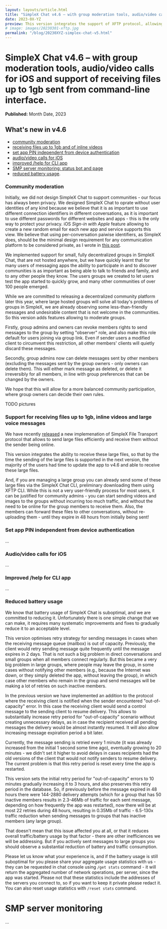 ```yaml
---
layout: layouts/article.html
title: "SimpleX Chat v4.6 – with group moderation tools, audio/video calls for iOS and support of receiving files up to 1gb sent from command-line interface."
date: 2023-0X-YZ
preview: This version integrates the support of XFTP protocol, allowing to receive up to 1gb files, even when the sender is offline.
# image: images/20230301-xftp.jpg
permalink: "/blog/20230XYZ-simplex-chat-v5.html"
---
```


# SimpleX Chat v4.6 – with group moderation tools, audio/video calls for iOS and support of receiving files up to 1gb sent from command-line interface.

**Published:** Month Date, 2023

## What's new in v4.6

- [community moderation](#community-moderation)
- [receiving files up to 1gb and of inline videos](#support-for-receiving-files-up-to-1gb-inline-videos-and-large-voice-messages)
- [set app PIN independent from device authentication](#set-app-pin-independent-from-device-authentication)
- [audio/video calls for iOS](#audiovideo-calls-for-ios)
- [improved /help for CLI app](#improved-help-for-cli-app)
- [SMP server monitoring: status bot and page](#smp-server-monitoring)
- [reduced battery usage](#reduced-battery-usage).

### Community moderation

Initially, we did not design SimpleX Chat to support communities - our focus has always been privacy. We designed SimpleX Chat to oprate without user identities of any kind because we believe that it is as important to use different connection identifiers in different conversations, as it is important to use different passwords for different websites and apps - this is the only way to protect your privacy. iOS *Sign-in with Apple* feature allowing to create a new random email for each new app and service supports this view. We believe that using per-conversation paiwise identifiers, as SimpleX does, should be the minimal design requirement for any communication platform to be considered private, as I wrote in [this post](https://www.poberezkin.com/posts/2022-12-07-why-privacy-needs-to-be-redefined.html).

We implemented support for small, fully decentralized groups in SimpleX Chat, that are not hosted anywhere, but we have quickly learnt that for many users of messaging apps the ability to participate in and to discover communities is as important as being able to talk to friends and family, and to any other people they know. The users groups we created to let users test the app started to quickly grow, and many other communities of over 100 people emerged.

While we are committed to releasing a decentralized community platform later this year, where large hosted groups will solve all today's problems of groups in SimpleX, we are already observing some less-than-friendly messages and undesirable content that is not welcome in the communities. So this version adds features allowing to moderate groups.

Firstly, group admins and owners can revoke members rights to send messages to the group by setting "observer" role, and also make this role default for users joining via group link. Even if sender users a modified client to circumvent this restriction, all other members' clients will quietly discard these messages.

Secondly, group admins now can delete messages sent by other members (excluding the messages sent by the group owners - only owners can delete them). This will either mark message as deleted, or delete it irreversibly for all members, in line with group preferences that can be changed by the owners.

We hope that this will allow for a more balanced community participation, where group owners can decide their own rules.

TODO pictures

### Support for receiving files up to 1gb, inline videos and large voice messages

We have recently [released](./20230301-simplex-file-transfer-protocol.md) a new implemenation of SimpleX File Transport protocol that allows to send large files efficiently and receive them without the sender being online.

This version integrates the ability to receive these large files, so that by the time the sending of the large files is supported in the next version, the majority of the users had time to update the app to v4.6 and able to receive these large files.

And, if you are managing a large group you can already send some of these large files via the SimpleX Chat CLI, preliminary downloading them using XFTP CLI. While this is not a very user-friendly process for most users, it can be justified for community admins - you can start sending videos and images to the groups without incurring too much traffic, and without the need to be online for the group members to receive them. Also, the members can forward these files to other conversations, without re-uploading them - until they expire in 48 hours from initially being sent!

### Set app PIN independent from device authentication

...

### Audio/video calls for iOS

...

### Improved /help for CLI app

...

### Reduced battery usage

We know that battery usage of SimpleX Chat is suboptimal, and we are committed to reducing it. Unfortunately there is one simple change that we can make, it requires many systematic improvements and fixes to gradually reduce it to an acceptable level.

This version optimises retry strategy for sending messages in cases when the receiving message queue (mailbox) is out of capacity. Previously, the client would retry sending message quite frequently until the message expires in 2 days. That is not such a big problem in direct conversations and small groups when all members connect regularly. But this became a very big problem in large groups, where people may leave the group, in some cases without notifying other members (e.g., because the Internet was down, or they simply deleted the app, without leaving the group), in which case other members who remain in the group and send messages will be making a lot of retries on such inactive members.

In the previous version we have implemented an addition to the protocol where the receiving client is notified when the sender encountered "out-of-capacity" error. In this case the receiving client would send a control message to the sending client to resume delivery. This allows to substantially increase retry period for "out-of-capacity" scenario without creating unnecessary delays, as in case the recipient received all pending messages the delivery would be almost instantly resumed. It will also allow increasing message expiration period a bit later.

Currently, the message sending is retried every 1 minute (it was already increased from the initial 1 second some time ago), eventually growing to 20 minutes - we didn't set it higher to avoid delays in cases recipients had the old versions of the client that would not notify senders to resume delivery. The current problem is that this retry period is reset every time the app is restarted.

This version sets the initial retry period for "out-of-capacity" errors to 10 minutes gradually increasing it to 3 hours, and also preserves this retry period in the database. So, if previously before the message expired in 48 hours there were 144-2880 delivery attempts (which for a group that has 50 inactive members results in 2.3-46Mb of traffic for each sent message, depending on how frequently the app was restarted), now there will be at most 22 retries during 48 hours, resulting in 0.35Mb of traffic - 6.5-130x traffic reduction when sending messages to groups that has inactive members (any large group).

That doesn't mean that this issue affected you at all, or that it reduces overall traffic/battery usage by that factor - there are other inefficiences we will be addressing. But if you actively sent messages to large groups you should observe a substantial reduction of battery and traffic consumption.

Please let us know what your experience is, and if the battery usage is still suboptimal for you please share your aggregate usage statistics with us - they can be requested in chat console using `/get stats` command - it will return the aggregated number of network operations, per server, since the app was started. Please not that these statistics include the addresses of the servers you connect to, so if you want to keep it private please redact it. You can also reset usage statistics with `/reset stats` command.

# SMP server monitoring

...